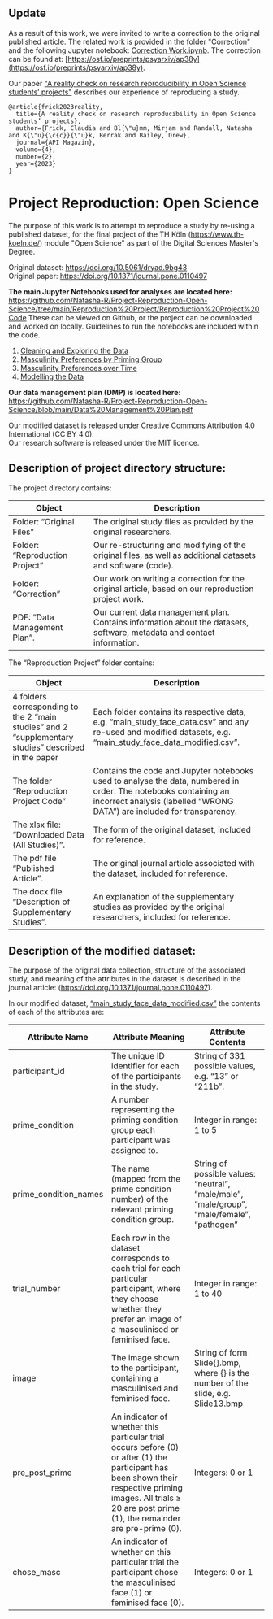 ## Update

As a result of this work, we were invited to write a correction to the original published article. The related work is provided in the folder "Correction" and the following Jupyter notebook: [Correction Work.ipynb](https://github.com/Natasha-R/Project-Reproduction-Open-Science/blob/main/Correction/Correction%20Work.ipynb). The correction can be found at: [https://osf.io/preprints/psyarxiv/ap38y](https://osf.io/preprints/psyarxiv/ap38y).

Our paper ["A reality check on research reproducibility in Open Science students’ projects"](https://doi.org/10.15460/apimagazin.2023.4.2.144) describes our experience of reproducing a study.
```
@article{frick2023reality,
  title={A reality check on research reproducibility in Open Science students’ projects},
  author={Frick, Claudia and Bl{\"u}mm, Mirjam and Randall, Natasha and K{\"u}{\c{c}}{\"u}k, Berrak and Bailey, Drew},
  journal={API Magazin},
  volume={4},
  number={2},
  year={2023}
}
```

# Project Reproduction: Open Science

The purpose of this work is to attempt to reproduce a study by re-using a published dataset, for the final project of the TH Köln (https://www.th-koeln.de/) module "Open Science" as part of the Digital Sciences Master's Degree. 

Original dataset: https://doi.org/10.5061/dryad.9bg43   
Original paper: https://doi.org/10.1371/journal.pone.0110497    

**The main Jupyter Notebooks used for analyses are located here:** https://github.com/Natasha-R/Project-Reproduction-Open-Science/tree/main/Reproduction%20Project/Reproduction%20Project%20Code
These can be viewed on Github, or the project can be downloaded and worked on locally. Guidelines to run the notebooks are included within the code.

1. [Cleaning and Exploring the Data](https://github.com/Natasha-R/Project-Reproduction-Open-Science/blob/main/Reproduction%20Project/Reproduction%20Project%20Code/1.%20Cleaning%20and%20Exploring%20Data.ipynb)  
2. [Masculinity Preferences by Priming Group](https://github.com/Natasha-R/Project-Reproduction-Open-Science/blob/main/Reproduction%20Project/Reproduction%20Project%20Code/2.%20Masculinity%20preferences%20by%20priming%20group.ipynb)  
3. [Masculinity Preferences over Time](https://github.com/Natasha-R/Project-Reproduction-Open-Science/blob/main/Reproduction%20Project/Reproduction%20Project%20Code/3.%20Masculinity%20over%20'time'.ipynb)  
4. [Modelling the Data](https://github.com/Natasha-R/Project-Reproduction-Open-Science/blob/main/Reproduction%20Project/Reproduction%20Project%20Code/4.%20Modelling%20the%20data.ipynb)  

**Our data management plan (DMP) is located here:** https://github.com/Natasha-R/Project-Reproduction-Open-Science/blob/main/Data%20Management%20Plan.pdf

Our modified dataset is released under Creative Commons Attribution 4.0 International (CC BY 4.0).  
Our research software is released under the MIT licence.  

## Description of project directory structure:

The project directory contains:

| Object                         | Description                                                                                                            |
|--------------------------------|------------------------------------------------------------------------------------------------------------------------|
| Folder: “Original Files”       | The original study files as provided by the original researchers.                                                      |
| Folder: “Reproduction Project” | Our re-structuring and modifying of the original files, as well as additional datasets and software (code).            |
| Folder: “Correction”           | Our work on writing a correction for the original article, based on our reproduction project work.                     |
| PDF: “Data Management Plan”.   | Our current data management plan. Contains information about the datasets, software, metadata and contact information. |

The “Reproduction Project” folder contains:

| Object                                                                                               | Description                                                                                                                                                                                  |
|------------------------------------------------------------------------------------------------------|----------------------------------------------------------------------------------------------------------------------------------------------------------------------------------------------|
| 4 folders corresponding to the 2 “main studies” and 2 “supplementary studies” described in the paper | Each folder contains its respective data, e.g. “main_study_face_data.csv” and any re-used and modified datasets, e.g.  “main_study_face_data_modified.csv”.                                  |
| The folder “Reproduction Project Code”                                                               | Contains the code and Jupyter notebooks used to analyse the data, numbered in order. The notebooks containing an incorrect analysis (labelled “WRONG DATA”) are included for transparency.   |
| The xlsx file: “Downloaded Data (All Studies)”.                                                      | The form of the original dataset, included for reference.                                                                                                                                    |
| The pdf file “Published Article”.                                                                    | The original journal article associated with the dataset, included for reference.                                                                                                            |
| The docx file “Description of Supplementary Studies”.                                                | An explanation of the supplementary studies as provided by the original researchers, included for reference.                                                                                 |

## Description of the modified dataset:

The purpose of the original data collection, structure of the associated study, and meaning of the attributes in the dataset is described in the journal article: (https://doi.org/10.1371/journal.pone.0110497).

In our modified dataset, [“main_study_face_data_modified.csv”](https://github.com/Natasha-R/Project-Reproduction-Open-Science/blob/main/Reproduction%20Project/Main%20Study%20(Face)/main_study_face_data_modified.csv) the contents of each of the attributes are:

| Attribute Name        | Attribute Meaning                                                                                                                                                                                                 | Attribute Contents                                                                         |
|-----------------------|-------------------------------------------------------------------------------------------------------------------------------------------------------------------------------------------------------------------|--------------------------------------------------------------------------------------------|
| participant_id        | The unique ID identifier for each of the participants in the study.                                                                                                                                               | String of 331 possible values, e.g. “13” or “211b”.                                        |
| prime_condition       | A number representing the priming condition group each participant was assigned to.                                                                                                                               | Integer in range: 1 to 5                                                                   |
| prime_condition_names | The name (mapped from the prime condition number) of the relevant priming condition group.                                                                                                                        | String of possible values: “neutral”, “male/male”, “male/group”, “male/female”, “pathogen” |
| trial_number          | Each row in the dataset corresponds to each trial for each particular participant, where they choose whether they prefer an image of a masculinised or feminised face.                                            | Integer in range: 1 to 40                                                                  |
| image                 | The image shown to the participant, containing a masculinised and feminised face.                                                                                                                                 | String of form Slide{}.bmp, where {} is the number of the slide, e.g. Slide13.bmp          |
| pre_post_prime        | An indicator of whether this particular trial occurs before (0) or after (1) the participant has been shown their respective priming images. All trials ≥ 20 are post prime (1), the remainder are pre-prime (0). | Integers: 0 or 1                                                                           |
| chose_masc            | An indicator of whether on this particular trial the participant chose the masculinised face (1) or feminised face (0).                                                                                           | Integers: 0 or 1                                                                           |
